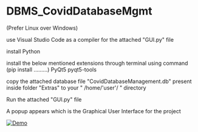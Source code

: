 # DBMS_CovidDatabaseMgmt

(Prefer Linux over Windows)

use Visual Studio Code as a compiler for the attached "GUI.py" file

install Python

install the below mentioned extensions through terminal using command (pip install .........)
PyQt5
pyqt5-tools

copy the attached database file "CovidDatabaseManagement.db"
 present inside folder "Extras" 
  to your " /home/'user'/ " directory

Run the attached "GUI.py" file

A popup appears which is the Graphical User Interface for the project

[![Demo](https://img.youtube.com/vi/qd1IgAvZp9c/0.jpg)](https://www.youtube.com/watch?v=qd1IgAvZp9c&ab_channel=--Uploads)

